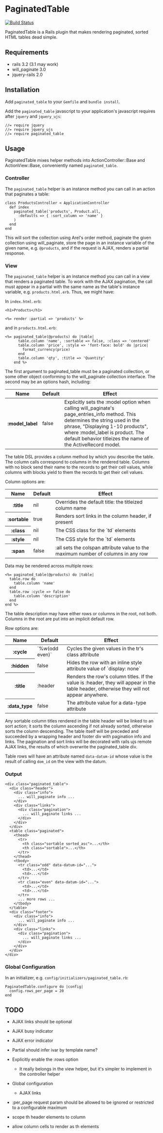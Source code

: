 # PaginatedTable

[![Build Status](https://secure.travis-ci.org/dball/paginated_table.png)](http://travis-ci.org/dball/paginated_table)

PaginatedTable is a Rails plugin that makes rendering paginated, sorted
HTML tables dead simple.

## Requirements

* rails 3.2 (3.1 may work)
* will_paginate 3.0
* jquery-rails 2.0

## Installation

Add `paginated_table` to your `Gemfile` and `bundle install`.

Add the `paginated_table` javascript to your application's javascript
requires after `jquery` and `jquery_ujs`:

    //= require jquery
    //= require jquery_ujs
    //= require paginated_table

## Usage

PaginatedTable mixes helper methods into ActionController::Base and
ActionView::Base, conveniently named `paginated_table`.

### Controller

The `paginated_table` helper is an instance method you can call in an
action that paginates a table:

    class ProductsController < ApplicationController
      def index
        paginated_table('products', Product.all,
          :defaults => { :sort_column => 'name' }
        )
      end
    end

This will sort the collection using Arel's order method, paginate
the given collection using will_paginate, store the
page in an instance variable of the given name, e.g. `@products`,
and if the request is AJAX, renders a partial response.

### View

The `paginated_table` helper is an instance method you can call in a
view that renders a paginated table. To work with the AJAX pagination,
the call must appear in a partial with the same name as the table's
instance variable, e.g. `products.html.erb`. Thus, we might have:

In `index.html.erb`:

    <h1>Products</h1>

    <%= render :partial => 'products' %>

and in `products.html.erb`:

    <%= paginated_table(@products) do |table|
          table.column 'name', :sortable => false, :class => 'centered'
          table.column 'price', :style => 'font-face: bold' do |price|
            format_currency(price)
          end
          table.column 'qty', :title => 'Quantity'
        end %>

The first argument to paginated_table must be a paginated collection, or some
other object conforming to the will_paginate collection interface. The second
may be an options hash, including:

<table>
  <thead>
    <th>Name</th>
    <th>Default</th>
    <th>Effect</th>
  </thead>
  <tbody>
    <tr>
      <th>:model_label</th>
      <td>false</td>
      <td>Explicitly sets the :model option when calling will_paginate's
          page_entries_info method. This determines the string used in the
          phrase, "Displaying 1-10 products", where :model_label is product.
          The default behavior titleizes the name of the ActiveRecord model.
      </td>
    </tr>
  </tbody>
</table>

The table DSL provides a column method by which you describe the table.
The column calls correspond to columns in the rendered table. Columns
with no block send their name to the records to get their cell values, while
columns with blocks yield to them the records to get their cell values.

Column options are:

<table>
  <thead>
    <th>Name</th>
    <th>Default</th>
    <th>Effect</th>
  </thead>
  <tbody>
    <tr>
      <th>:title</th>
      <td>nil</td>
      <td>Overrides the default title: the titleized column name</td>
    </tr>
    <tr>
      <th>:sortable</th>
      <td>true</td>
      <td>Renders sort links in the column header, if present</td>
    </tr>
    <tr>
      <th>:class</th>
      <td>nil</td>
      <td>The CSS class for the `td` elements</td>
    </tr>
    <tr>
      <th>:style</th>
      <td>nil</td>
      <td>The CSS style for the `td` elements</td>
    </tr>
    <tr>
      <th>:span</th>
      <td>false</td>
      <td>:all sets the colspan attribute value to the maximum number of columns in any row</td>
    </tr>
  </tbody>
</table>

Data may be rendered across multiple rows:

    <%= paginated_table(@products) do |table|
      table.row do
        table.column 'name'
      end
      table.row :cycle => false do
        table.column 'description'
      end
    end %>

The table description may have either rows or columns in the root, not both.
Columns in the root are put into an implicit default row.

Row options are:

<table>
  <thead>
    <tr>
      <th>Name</th>
      <th>Default</th>
      <th>Effect</th>
    </tr>
  </thead>
  <tbody>
    <tr>
      <th>:cycle</th>
      <td>`%w(odd even)`</td>
      <td>Cycles the given values in the tr's class attribute</td>
    </tr>
    <tr>
      <th>:hidden</th>
      <td>false</td>
      <td>Hides the row with an inline style attribute value of `display: none`</td>
    </tr>
    <tr>
      <th>:title</th>
      <td>:header</td>
      <td>Renders the row's column titles. If the value is :header, they will appear
          in the table header, otherwise they will not appear anywhere.</td>
    </tr>
    <tr>
      <th>:data_type</th>
      <td>false</td>
      <td>The attribute value for a data-type attribute</td>
    </tr>
  </tbody>
</table>

Any sortable column titles rendered in the table header will be linked to
an sort action; it sorts the column ascending if not already sorted, otherwise
sorts the column descending. The table itself will be preceded and succeeded
by a wrapping header and footer div with pagination info and links. The
pagination and sort links will be decorated with rails ujs remote AJAX links,
the results of which overwrite the paginated_table div.

Table rows will have an attribute named `data-datum-id` whose value is the
result of calling `dom_id` on the view with the datum.

### Output

    <div class="paginated_table">
      <div class="header">
        <div class="info">
          ... will_paginate info ...
        </div>
        <div class="links">
          <div class="pagination">
            ... will_paginate links ...
          </div>
        </div>
      </div>
      <table class="paginated">
        <thead>
          <tr>
            <th class="sortable sorted_asc">...</th>
            <th class="sortable">...</th>
          </tr>
        </thead>
        <tbody>
          <tr class="odd" data-datum-id="...">
            <td>...</td>
            <td>...</td>
          </tr>
          <tr class="even" data-datum-id="...">
            <td>...</td>
            <td>...</td>
          </tr>
          ... more rows ...
        </tbody>
      </table>
      <div class="footer">
        <div class="info">
          ... will_paginate info ...
        </div>
        <div class="links">
          <div class="pagination">
            ... will_paginate links ...
          </div>
        </div>
      </div>
    </div>

### Global Configuration

In an initializer, e.g. `config/initializers/paginated_table.rb`:

    PaginatedTable.configure do |config|
      config.rows_per_page = 20
    end

## TODO

* AJAX links should be optional

* AJAX busy indicator

* AJAX error indicator

* Partial should infer ivar by template name?

* Explicitly enable the :rows option
  * It really belongs in the view helper, but it's simpler to implement
    in the controller helper

* Global configuration
  * AJAX links

* :per_page request param should be allowed to be ignored or restricted
  to a configurable maximum

* scope th header elements to column

* allow column cells to render as th elements
